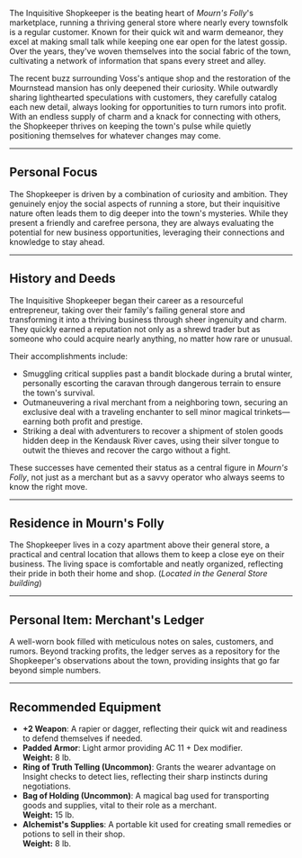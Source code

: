 

The Inquisitive Shopkeeper is the beating heart of *Mourn's Folly*'s marketplace, running a thriving general store where nearly every townsfolk is a regular customer. Known for their quick wit and warm demeanor, they excel at making small talk while keeping one ear open for the latest gossip. Over the years, they've woven themselves into the social fabric of the town, cultivating a network of information that spans every street and alley.

The recent buzz surrounding Voss's antique shop and the restoration of the Mournstead mansion has only deepened their curiosity. While outwardly sharing lighthearted speculations with customers, they carefully catalog each new detail, always looking for opportunities to turn rumors into profit. With an endless supply of charm and a knack for connecting with others, the Shopkeeper thrives on keeping the town's pulse while quietly positioning themselves for whatever changes may come.

---

## Personal Focus

The Shopkeeper is driven by a combination of curiosity and ambition. They genuinely enjoy the social aspects of running a store, but their inquisitive nature often leads them to dig deeper into the town's mysteries. While they present a friendly and carefree persona, they are always evaluating the potential for new business opportunities, leveraging their connections and knowledge to stay ahead.

---

## History and Deeds

The Inquisitive Shopkeeper began their career as a resourceful entrepreneur, taking over their family's failing general store and transforming it into a thriving business through sheer ingenuity and charm. They quickly earned a reputation not only as a shrewd trader but as someone who could acquire nearly anything, no matter how rare or unusual.

Their accomplishments include:
- Smuggling critical supplies past a bandit blockade during a brutal winter, personally escorting the caravan through dangerous terrain to ensure the town's survival.
- Outmaneuvering a rival merchant from a neighboring town, securing an exclusive deal with a traveling enchanter to sell minor magical trinkets—earning both profit and prestige.
- Striking a deal with adventurers to recover a shipment of stolen goods hidden deep in the Kendausk River caves, using their silver tongue to outwit the thieves and recover the cargo without a fight.

These successes have cemented their status as a central figure in *Mourn's Folly*, not just as a merchant but as a savvy operator who always seems to know the right move.

---

## Residence in Mourn's Folly

The Shopkeeper lives in a cozy apartment above their general store, a practical and central location that allows them to keep a close eye on their business. The living space is comfortable and neatly organized, reflecting their pride in both their home and shop. (*Located in the General Store building*)

---

## Personal Item: **Merchant's Ledger**

A well-worn book filled with meticulous notes on sales, customers, and rumors. Beyond tracking profits, the ledger serves as a repository for the Shopkeeper's observations about the town, providing insights that go far beyond simple numbers.

---

## Recommended Equipment

- **+2 Weapon**: A rapier or dagger, reflecting their quick wit and readiness to defend themselves if needed.  
- **Padded Armor**: Light armor providing AC 11 + Dex modifier.  
  **Weight:** 8 lb.  
- **Ring of Truth Telling (Uncommon)**: Grants the wearer advantage on Insight checks to detect lies, reflecting their sharp instincts during negotiations.  
- **Bag of Holding (Uncommon)**: A magical bag used for transporting goods and supplies, vital to their role as a merchant.  
  **Weight:** 15 lb.  
- **Alchemist's Supplies**: A portable kit used for creating small remedies or potions to sell in their shop.  
  **Weight:** 8 lb.  
